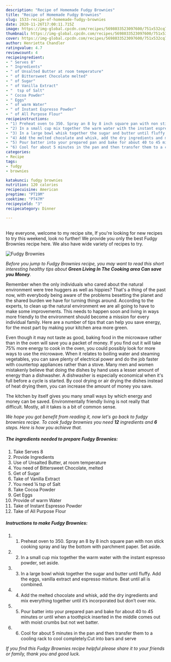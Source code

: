 ```yaml
---
description: "Recipe of Homemade Fudgy Brownies"
title: "Recipe of Homemade Fudgy Brownies"
slug: 1533-recipe-of-homemade-fudgy-brownies
date: 2020-11-26T17:00:11.715Z
image: https://img-global.cpcdn.com/recipes/5698033523097600/751x532cq70/fudgy-brownies-recipe-main-photo.jpg
thumbnail: https://img-global.cpcdn.com/recipes/5698033523097600/751x532cq70/fudgy-brownies-recipe-main-photo.jpg
cover: https://img-global.cpcdn.com/recipes/5698033523097600/751x532cq70/fudgy-brownies-recipe-main-photo.jpg
author: Henrietta Chandler
ratingvalue: 4.7
reviewcount: 4
recipeingredient:
- " Serves 8"
- " Ingredients"
- " of Unsalted Butter at room temperature"
- " of Bittersweet Chocolate melted"
- " of Sugar"
- " of Vanilla Extract"
- "  tsp of Salt"
- " Cocoa Powder"
- " Eggs"
- " of warm Water"
- " of Instant Espresso Powder"
- " of All Purpose Flour"
recipeinstructions:
- "1) Preheat oven to 350. Spray an 8 by 8 inch square pan with non stick cooking spray and lay the bottom with parchment paper. Set aside."
- "2) In a small cup mix together the warm water with the instant espresso powder, set aside."
- "3) In a large bowl whisk together the sugar and butter until fluffy. Add the eggs, vanilla extract and espresso mixture. Beat until all is combined."
- "4) Add the melted chocolate and whisk, add the dry ingredients and mix everything together until it’s incorporated but don’t over mix."
- "5) Pour batter into your prepared pan and bake for about 40 to 45 minutes or until when a toothpick inserted in the middle comes out with moist crumbs but not wet batter."
- "6) Cool for about 5 minutes in the pan and then transfer them to a cooling rack to cool completely.Cut into bars and serve"
categories:
- Recipe
tags:
- fudgy
- brownies

katakunci: fudgy brownies 
nutrition: 120 calories
recipecuisine: American
preptime: "PT19M"
cooktime: "PT47M"
recipeyield: "3"
recipecategory: Dinner

---
```

<br>
Hey everyone, welcome to my recipe site, If you're looking for new recipes to try this weekend, look no further! We provide you only the best Fudgy Brownies recipe here. We also have wide variety of recipes to try.
<br>


![Fudgy Brownies](https://img-global.cpcdn.com/recipes/5698033523097600/751x532cq70/fudgy-brownies-recipe-main-photo.jpg)

<i>Before you jump to Fudgy Brownies recipe, you may want to read this short interesting healthy tips about 
<strong>Green Living In The Cooking area Can save you Money</strong>.</i>
</br>

Remember when the only individuals who cared about the natural environment were tree huggers as well as hippies? That's a thing of the past now, with everybody being aware of the problems besetting the planet and the shared burden we have for turning things around. According to the experts, to clean up the natural environment we are all going to have to make some improvements. This needs to happen soon and living in ways more friendly to the environment should become a mission for every individual family. Here are a number of tips that can help you save energy, for the most part by making your kitchen area more green.

Even though it may not taste as good, baking food in the microwave rather than in the oven will save you a packet of money. If you find out it will take 75% more energy to cook in the oven, you could possibly look for more ways to use the microwave. When it relates to boiling water and steaming vegetables, you can save plenty of electrical power and do the job faster with countertop appliances rather than a stove. Many men and women mistakenly believe that doing the dishes by hand uses a lesser amount of energy than a dishwasher. A dishwasher is especially economical when it's full before a cycle is started. By cool drying or air drying the dishes instead of heat drying them, you can increase the amount of money you save.

The kitchen by itself gives you many small ways by which energy and money can be saved. Environmentally friendly living is not really that difficult. Mostly, all it takes is a bit of common sense.


<i>We hope you got benefit from reading it, now let's go back to fudgy brownies recipe. To cook fudgy brownies you need <strong>12</strong> ingredients and <strong>6</strong> steps. Here is how you achieve that.
</i>

##### The ingredients needed to prepare Fudgy Brownies:

1. Take  Serves 8
1. Provide  Ingredients
1. Use  of Unsalted Butter, at room temperature
1. You need  of Bittersweet Chocolate, melted
1. Get  of Sugar
1. Take  of Vanilla Extract
1. You need  ¼ tsp of Salt
1. Take  Cocoa Powder
1. Get  Eggs
1. Provide  of warm Water
1. Take  of Instant Espresso Powder
1. Take  of All Purpose Flour


##### Instructions to make Fudgy Brownies:

1. 1) Preheat oven to 350. Spray an 8 by 8 inch square pan with non stick cooking spray and lay the bottom with parchment paper. Set aside.
1. 2) In a small cup mix together the warm water with the instant espresso powder, set aside.
1. 3) In a large bowl whisk together the sugar and butter until fluffy. Add the eggs, vanilla extract and espresso mixture. Beat until all is combined.
1. 4) Add the melted chocolate and whisk, add the dry ingredients and mix everything together until it’s incorporated but don’t over mix.
1. 5) Pour batter into your prepared pan and bake for about 40 to 45 minutes or until when a toothpick inserted in the middle comes out with moist crumbs but not wet batter.
1. 6) Cool for about 5 minutes in the pan and then transfer them to a cooling rack to cool completely.Cut into bars and serve


<i>If you find this Fudgy Brownies recipe helpful please share it to your friends or family, thank you and good luck.</i>
